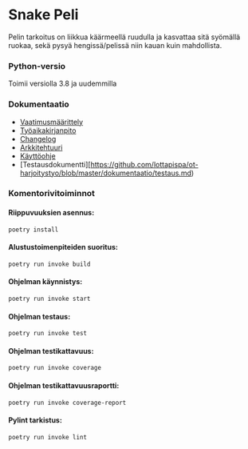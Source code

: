 # Snake Peli
Pelin tarkoitus on liikkua käärmeellä ruudulla ja kasvattaa sitä syömällä ruokaa, sekä pysyä hengissä/pelissä niin kauan kuin mahdollista.

### Python-versio
Toimii versiolla 3.8 ja uudemmilla

### Dokumentaatio
- [Vaatimusmäärittely](https://github.com/lottapispa/ot-harjoitystyo/blob/master/dokumentaatio/vaatimusmaarittely.md)
- [Työaikakirjanpito](https://github.com/lottapispa/ot-harjoitystyo/blob/master/dokumentaatio/tyoaikakirjanpito.md)
- [Changelog](https://github.com/lottapispa/ot-harjoitystyo/blob/master/dokumentaatio/changelog.md)
- [Arkkitehtuuri](https://github.com/lottapispa/ot-harjoitystyo/blob/master/dokumentaatio/arkkitehtuuri.md)
- [Käyttöohje](https://github.com/lottapispa/ot-harjoitystyo/blob/master/dokumentaatio/kayttoohje.md)
- [Testausdokumentti][https://github.com/lottapispa/ot-harjoitystyo/blob/master/dokumentaatio/testaus.md)

### Komentorivitoiminnot
#### Riippuvuuksien asennus:
`poetry install`
#### Alustustoimenpiteiden suoritus:
`poetry run invoke build`
#### Ohjelman käynnistys:
`poetry run invoke start`
#### Ohjelman testaus:
`poetry run invoke test`
#### Ohjelman testikattavuus:
`poetry run invoke coverage`
#### Ohjelman testikattavuusraportti:
`poetry run invoke coverage-report`
#### Pylint tarkistus:
`poetry run invoke lint`
